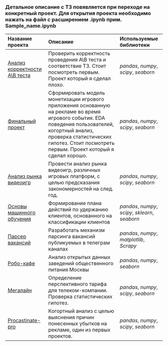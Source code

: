 ### Детальное описание c ТЗ повявляется при переходе на конкретный проект. Для открытия проекта необходимо нажать на файл с расширением .ipynb прим. Sample_name.ipynb

| Название проекта | Описание | Используемые библиотеки | 
| :---------------------- | :---------------------- | :---------------------- |
| [Анализ корректности A\B теста](AB_test) | Проверить корректность проведения A\B теста и соответствие ТЗ. Стоит посмотреть первым. Проект который я сделал плохо.| *pandas*, *numpy*, *scipy*, *seaborn*|
| [Финальный проект](Final_project)| Сформировать модель монетизации игрового приложения основанную на рекламе во время игрового события. EDA поведения пользователей, когортный анализ, проверка статистических гипотез. Стоит посмотреть первым. Проект который я сделал хорошо.| *pandas*, *numpy*, *scipy*, *seaborn*|
| [Анализ рынка видеоигр](Games_analysis) | Провести анализ рынка видеоигр, различных игровых платформ, с целью предсказания закономерностей на след. год.| *pandas*, *numpy*, *scipy*, *seaborn*|
| [Основы машинного обучения](ML_basics) |Формирование плана действий по удержанию клиентов, основанного на классификации клиентов| *pandas*, *numpy*, *scipy*, *sklearn*, *seaborn*|
| [Парсер вакансий](Parsing_homework) |Разработать механизм парсинга вакансий публикуемых в телеграм каналах| *pandas*, *numpy*, *matplotlib*, *Scrapy*|
| [Робо-кафе](Preprocessing) |Анализ открытых данных заведений общественного питания Москвы| *pandas*, *numpy*, *seaborn*|
| [Мегалайн](Statistic_analysis) | Определение перспективного тарифа для телеком-компании. Проверка статистических гипотез.| *pandas*, *numpy*, *scipy*, *seaborn*|
| [Procastinate-pro](Cohort_analysis) | Когортный анализ с целью выяснения причин понесенных убытков на рекламе, один из первых проектов.| *pandas*, *numpy*, *scipy*, *seaborn*|

